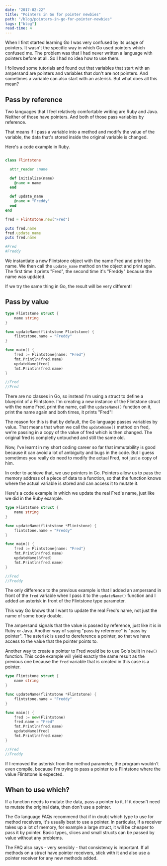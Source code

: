 ```yaml
---
date: "2017-02-22"
title: "Pointers in Go for pointer newbies"
path: "/blog/pointers-in-go-for-pointer-newbies"
tags: ["blog"] 
read-time: 4
---
```


When I first started learning Go I was very confused by its usage of pointers. It wasn't the specific way in which Go used pointers which confused me. The problem was that I had never written a language with pointers before at all. So I had no idea how to use them.
 
I followed some tutorials and found out that variables that start with an ampersand are pointers and variables that don't are not pointers. And sometimes a variable can also start with an asterisk. But what does all this mean?

<!--break-->

## Pass by reference

Two languages that I feel relatively comfortable writing are Ruby and Java. Neither of those have pointers. And both of those pass variables by reference. 

That means if I pass a variable into a method and modify the value of the variable, the data that's stored inside the original variable is changed.

Here's a code example in Ruby.

```ruby

class Flintstone

  attr_reader :name

  def initialize(name)
    @name = name
  end

  def update_name
    @name = "Freddy"
  end
end

fred = Flintstone.new("Fred")

puts fred.name
fred.update_name
puts fred.name

#Fred
#Freddy
```

We instantiate a new Flintstone object with the name Fred and print the name. We then call the `update_name` method on the object and print again. The first time it prints "Fred", the second time it's "Freddy" because the name was updated.

If we try the same thing in Go, the result will be very different!

## Pass by value

```go
type Flintstone struct {
	name string
}

func updateName(flintstone Flintstone) {
	flintstone.name = "Freddy"
}

func main() {
	fred := Flintstone{name: "Fred"}
	fmt.Println(fred.name)
	updateName(fred)
	fmt.Println(fred.name)
}

//Fred
//Fred

```

There are no classes in Go, so instead I'm using a struct to define a blueprint of a Flintstone. I'm creating a new instance of the Flintstone struct with the name Fred, print the name, call the `updateName()` function on it, print the name again and both times, it prints "Fred"!

The reason for this is that by default, the Go language passes variables by value. That means that when we call the `updateName()` method on fred, we're passing in a copy of the value of fred which is then changed. The original fred is completly untouched and still the same old.

Now, I've learnt in my short coding career so far that immutability is good because it can avoid a lot of ambiguity and bugs in the code. But I guess sometimes you really do need to modify the actual Fred, not just a copy of him.

In order to achieve that, we use pointers in Go. Pointers allow us to pass the memory address of a piece of data to a function, so that the function knows where the actual variable is stored and can access it to mutate it.

Here's a code example in which we update the real Fred's name, just like we did in the Ruby example.

```go
type Flintstone struct {
	name string
}

func updateName(flintstone *Flintstone) {
	flintstone.name = "Freddy"
}

func main() {
	fred := Flintstone{name: "Fred"}
	fmt.Println(fred.name)
	updateName(&fred)
	fmt.Println(fred.name)
}

//Fred
//Freddy
```

The only difference to the previous example is that I added an ampersand in front of the `fred` variable when I pass it to the `updateName()` function and I added an asterisk in front of the Flintstone type parameter.

This way Go knows that I want to update the real Fred's name, not just the name of some body double.

The ampersand signals that the value is passed by reference, just like it is in Ruby or Java. Another way of saying "pass by reference" is "pass by pointer". The asterisk is used to dereference a pointer, so that we have access to the value that the pointer points to.

Another way to create a pointer to Fred would be to use Go's built in `new()` function. This code example will yield exactly the same result as the previous one because the `fred` variable that is created in this case is a pointer.

```go
type Flintstone struct {
	name string
}

func updateName(flintstone *Flintstone) {
	flintstone.name = "Freddy"
}

func main() {
	fred := new(Flintstone)
	fred.name = "Fred"
	fmt.Println(fred.name)
	updateName(fred)
	fmt.Println(fred.name)
}

//Fred
//Freddy

```

If I removed the asterisk from the method parameter, the program wouldn't even compile, because I'm trying to pass a pointer to a Flintstone where the value Flintstone is expected.

## When to use which?

If a function needs to mutate the data, pass a pointer to it. If it doesn't need to mutate the original data, then don't use a pointer. 

The Go language FAQs recommend that if in doubt which type to use for method receivers, it's usually best to use a pointer. In particular, if a receiver takes up a lot of memory, for example a large struct, it will be cheaper to pass it by pointer. Basic types, slices and small structs can be passed by value without any problems.

The FAQ also says - very sensibly - that consistency is important. If all methods on a struct have pointer receivers, stick with it and also use a pointer receiver for any new methods added.
